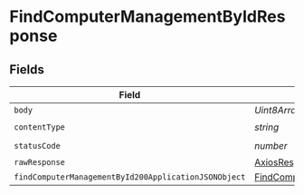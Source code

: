 # FindComputerManagementByIdResponse


## Fields

| Field                                                                                                                   | Type                                                                                                                    | Required                                                                                                                | Description                                                                                                             |
| ----------------------------------------------------------------------------------------------------------------------- | ----------------------------------------------------------------------------------------------------------------------- | ----------------------------------------------------------------------------------------------------------------------- | ----------------------------------------------------------------------------------------------------------------------- |
| `body`                                                                                                                  | *Uint8Array*                                                                                                            | :heavy_minus_sign:                                                                                                      | N/A                                                                                                                     |
| `contentType`                                                                                                           | *string*                                                                                                                | :heavy_check_mark:                                                                                                      | N/A                                                                                                                     |
| `statusCode`                                                                                                            | *number*                                                                                                                | :heavy_check_mark:                                                                                                      | N/A                                                                                                                     |
| `rawResponse`                                                                                                           | [AxiosResponse>](https://axios-http.com/docs/res_schema)                                                                | :heavy_minus_sign:                                                                                                      | N/A                                                                                                                     |
| `findComputerManagementById200ApplicationJSONObject`                                                                    | [FindComputerManagementById200ApplicationJSON](../../models/operations/findcomputermanagementbyid200applicationjson.md) | :heavy_minus_sign:                                                                                                      | OK                                                                                                                      |